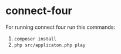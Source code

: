 # connect-four
For running connect four run this commands:

1. `composer install`
2. `php src/applicaton.php play`


